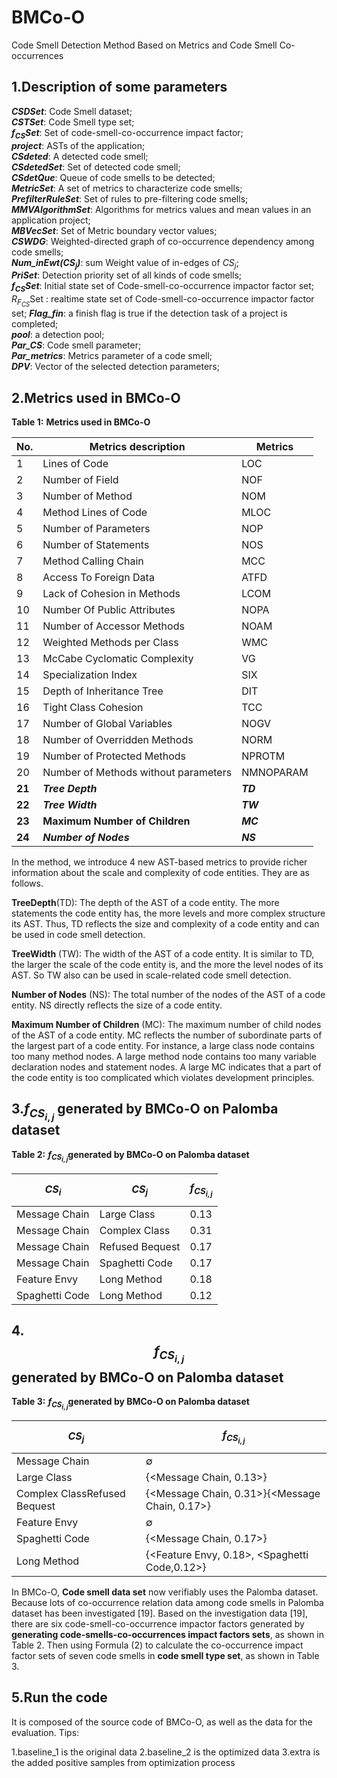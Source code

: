 # BMCo-O
Code Smell Detection Method Based on Metrics and Code Smell Co-occurrences 

## 1.Description of some parameters  
***CSDSet***: Code Smell dataset;  
***CSTSet***: Code Smell type set;  
***$f_{CS}$Set***: Set of code-smell-co-occurrence impact factor;  
***project***: ASTs of the application;  
***CSdeted***: A detected code smell;  
***CSdetedSet***: Set of detected code smell;  
***CSdetQue***: Queue of code smells to be detected;  
***MetricSet***: A set of metrics to characterize code smells;  
***PrefilterRuleSet***: Set of rules to pre-filtering code smells;  
***MMVAlgorithmSet***: Algorithms for metrics values and mean values in an application project;  
***MBVecSet***: Set of Metric boundary vector values;  
***CSWDG***: Weighted-directed graph of co-occurrence dependency among code smells;  
***Num_inEwt($CS_{j}$)***: sum Weight value of in-edges of $CS_{j}$;  
***PriSet***: Detection priority set of all kinds of code smells;  
***$f_{CS}$Set***: Initial state set of Code-smell-co-occurrence impactor factor set;  
$R_{F_{CS}}$Set : realtime state set of Code-smell-co-occurrence impactor factor set; 
***Flag_fin***: a finish flag is true if the detection task of a project is completed;  
***pool***: a detection pool;  
***Par_CS***: Code smell parameter;  
***Par_metrics***: Metrics parameter of a code smell;  
***DPV***: Vector of the selected detection parameters;  

## 2.Metrics used in BMCo-O  
**Table 1:** **Metrics used in BMCo-O**

| No.    | Metrics description                  | Metrics   |
| ------ | ------------------------------------ | --------- |
| 1      | Lines of Code                        | LOC       |
| 2      | Number of Field                      | NOF       |
| 3      | Number of Method                     | NOM       |
| 4      | Method Lines of Code                 | MLOC      |
| 5      | Number of Parameters                 | NOP       |
| 6      | Number of Statements                 | NOS       |
| 7      | Method Calling Chain                 | MCC       |
| 8      | Access To Foreign Data               | ATFD      |
| 9      | Lack of Cohesion in Methods          | LCOM      |
| 10     | Number Of Public Attributes          | NOPA      |
| 11     | Number of Accessor Methods           | NOAM      |
| 12     | Weighted Methods per Class           | WMC       |
| 13     | McCabe Cyclomatic Complexity         | VG        |
| 14     | Specialization Index                 | SIX       |
| 15     | Depth of Inheritance Tree            | DIT       |
| 16     | Tight Class Cohesion                 | TCC       |
| 17     | Number of Global Variables           | NOGV      |
| 18     | Number of Overridden Methods         | NORM      |
| 19     | Number of Protected Methods          | NPROTM    |
| 20     | Number of Methods without parameters | NMNOPARAM |
| **21** | ***Tree Depth***                     | ***TD***  |
| **22** | ***Tree Width***                     | ***TW***  |
| **23** | **Maximum Number of Children**       | ***MC***  |
| **24** | ***Number of Nodes***                | ***NS***  |

In the method, we introduce 4 new AST-based metrics to provide richer information about the scale and complexity of code entities. They are as follows.  

**TreeDepth**(TD): The depth of the AST of a code entity. The more statements the code entity has, the more levels and more complex structure its AST. Thus, TD reflects the size and complexity of a code entity and can be used in code smell detection.  

**TreeWidth** (TW): The width of the AST of a code entity. It is similar to TD, the larger the scale of the code entity is, and the more the level nodes of its AST. So TW also can be used in scale-related code smell detection.  

**Number of Nodes** (NS): The total number of the nodes of the AST of a code entity. NS directly reflects the size of a code entity.  

**Maximum Number of Children** (MC): The maximum number of child nodes of the AST of a code entity. MC reflects the number of subordinate parts of the largest part of a code entity. For instance, a large class node contains too many method nodes. A large method node contains too many variable declaration nodes and statement nodes. A large MC indicates that a part of the code entity is too complicated which violates development principles.  



## 3.$f_{CS_{i,j}}$ generated by BMCo-O on Palomba dataset

**Table 2:** **$f_{CS_{i,j}}$generated by BMCo-O on Palomba dataset**

| $CS_{i}$       | $CS_{j}$        | $$f_{CS_{i,j}}$$ |
| -------------- | --------------- | ---------------- |
| Message Chain  | Large Class     | 0.13             |
| Message Chain  | Complex Class   | 0.31             |
| Message Chain  | Refused Bequest | 0.17             |
| Message Chain  | Spaghetti Code  | 0.17             |
| Feature Envy   | Long Method     | 0.18             |
| Spaghetti Code | Long Method     | 0.12             |

## 4.$$f_{CS_{i,j}}$$ generated by BMCo-O on Palomba dataset

**Table 3:** **$f_{CS_{i,j}}$generated by BMCo-O on Palomba dataset**

| $CS_{j}$                     | $$f_{CS_{i,j}}$$                               |
| ---------------------------- | ---------------------------------------------- |
| Message Chain                | &empty;                                        |
| Large Class                  | {<Message Chain, 0.13>}                        |
| Complex ClassRefused Bequest | {<Message Chain, 0.31>}{<Message Chain, 0.17>} |
| Feature Envy                 | &empty;                                        |
| Spaghetti Code               | {<Message Chain, 0.17>}                        |
| Long Method                  | {<Feature Envy, 0.18>, <Spaghetti Code,0.12>}  |

In BMCo-O, **Code smell data set** now verifiably uses the Palomba dataset. Because lots of co-occurrence relation data among code smells in Palomba dataset has been investigated [19]. Based on the investigation data [19], there are six code-smell-co-occurrence impactor factors generated by **generating code-smells-co-occurrences impact factors sets**, as shown in Table 2. Then using Formula (2) to calculate the co-occurrence impact factor sets of seven code smells in **code smell type set**, as shown in Table 3.

## 5.Run the code

It is composed of the source code of BMCo-O, as well as the data for the evaluation. Tips:

1.baseline_1 is the original data
2.baseline_2 is the optimized data
3.extra is the added positive samples from optimization process
